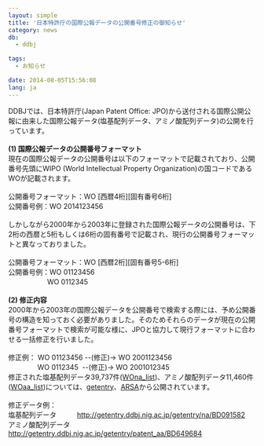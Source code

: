 ```yaml
---
layout: simple
title: '日本特許庁の国際公報データの公開番号修正の御知らせ'
category: news
db:
  - ddbj

tags:
  - お知らせ

date: 2014-08-05T15:56:08
lang: ja
---
```


DDBJでは、日本特許庁(Japan Patent Office: JPO)から送付される国際公開公報に由来した国際公報データ(塩基配列データ、アミノ酸配列データ)の公開を行っています。<br><br><strong>(1) 国際公報データの公開番号フォーマット</strong><br>現在の国際公報データの公開番号は以下のフォーマットで記載されており、公開番号先頭にWIPO (World Intellectual Property Organization)の国コードであるWOが記載されます。<br><br>公開番号フォーマット：WO [西暦4桁][固有番号6桁]<br>公開番号例：WO 2014123456<br><br>しかしながら2000年から2003年に登録された国際公報データの公開番号は、下2桁の西暦と5桁もしくは6桁の固有番号で記載され、現行の公開番号フォーマットと異なっておりました。<br><br>公開番号フォーマット：WO [西暦2桁][固有番号5-6桁]<br>公開番号例：WO 01123456<br>　             　WO 0112345<br><br><strong>(2) 修正内容</strong><br>2000年から2003年の国際公報データを公開番号で検索する際には、予め公開番号の構造を知っておく必要がありました。そのためそれらのデータが現在の公開番号フォーマットで検索が可能な様に、JPOと協力して現行フォーマットに合わせる一括修正を行いました。<br><br>修正例： WO 01123456 --(修正)-&gt; WO 2001123456<br>        　　WO 0112345  --(修正)-&gt; WO 2001012345<br>修正された塩基配列データ39,737件(<a href="/wp-content/uploads/WOna_list.txt">WOna_list</a>)、アミノ酸配列データ11,460件(<a href="/wp-content/uploads/WOaa_list.txt">WOaa_list</a>)については、<a href="http://getentry.ddbj.nig.ac.jp/top-j.html" target="_blank">getentry</a>、<a href="http://ddbj.nig.ac.jp/arsa/quick_search?lang=ja" target="_blank">ARSA</a>から公開されています。<br><br>修正データ例：<br>塩基配列データ　　　<a href="http://getentry.ddbj.nig.ac.jp/getentry/na/BD091582">http://getentry.ddbj.nig.ac.jp/getentry/na/BD091582</a><br>アミノ酸配列データ　<a href="http://getentry.ddbj.nig.ac.jp/getentry/patent_aa/BD649684">http://getentry.ddbj.nig.ac.jp/getentry/patent_aa/BD649684</a><br>
